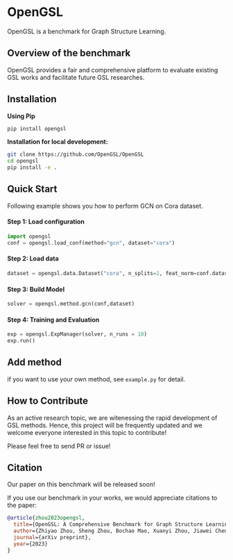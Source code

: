 # OpenGSL
OpenGSL is a benchmark for Graph Structure Learning.

## Overview of the benchmark
OpenGSL provides a fair and comprehensive platform to evaluate existing GSL works and facilitate future GSL researches.


## Installation

**Using Pip**
``` bash
pip install opengsl
```

**Installation for local development:**
``` bash
git clone https://github.com/OpenGSL/OpenGSL
cd opengsl
pip install -e .
```

## Quick Start
Following example shows you how to perform GCN on Cora dataset. 

#### Step 1: Load configuration
``` python
import opengsl
conf = opengsl.load_conf(method="gcn", dataset="cora")
```

#### Step 2: Load data
``` python
dataset = opengsl.data.Dataset("cora", n_splits=1, feat_norm=conf.dataset['feat_norm'])
```

#### Step 3: Build Model
``` python
solver = opengsl.method.gcn(conf,dataset)
```

#### Step 4: Training and Evaluation
``` python
exp = opengsl.ExpManager(solver, n_runs = 10)
exp.run()
```

## Add method
if you want to use your own method, see `example.py` for detail.




## How to Contribute
As an active research topic, we are witenessing the rapid development of GSL methods.
Hence, this project will be frequently updated and we welcome everyone interested in this topic to contribute! 

Please feel free to send PR or issue!

## Citation
Our paper on this benchmark will be released soon!

If you use our benchmark in your works, we would appreciate citations to the paper:

```bibtex
@article{zhou2023opengsl,
  title={OpenGSL: A Comprehensive Benchmark for Graph Structure Learning},
  author={Zhiyao Zhou, Sheng Zhou, Bochao Mao, Xuanyi Zhou, Jiawei Chen, Qiaoyu Tan, Daochen Zha, Can Wang, Yan Feng, Chun Chen},
  journal={arXiv preprint},
  year={2023}
}
```